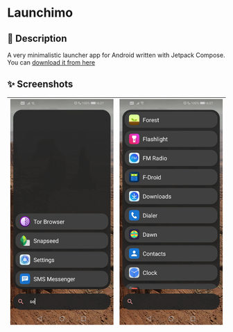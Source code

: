 # Launchimo
## 🧻 Description 
A very minimalistic launcher app for Android written with Jetpack Compose. You can [download it from here](https://github.com/dybdeskarphet/launchimo/releases/download/1.0.0/app-release.apk)

## ✨ Screenshots
| <img src="screenshots/search.jpg" alt="search" width="240" height="520"> | <img src="screenshots/list.jpg" alt="list" width="240" height="520"> |
|-------------------------------------------------------------------------|-----------------------------------------------------------------------|
